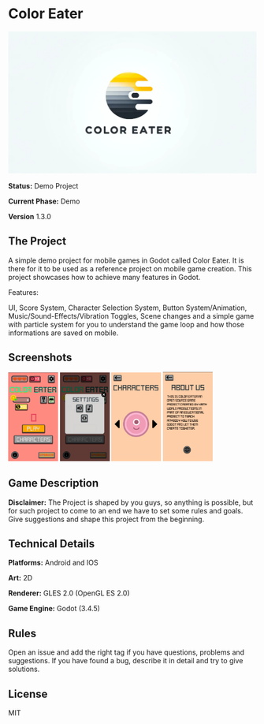 # Color Eater

![Banner Image](cover-open-source-color-eater.webp)

**Status:** Demo Project

**Current Phase:** Demo

**Version** 1.3.0

## The Project

A simple demo project for mobile games in Godot called Color Eater. It is there for it to be used as a reference project on mobile game creation. This project showcases how to achieve many features in Godot.

Features:

UI, Score System, Character Selection System, Button System/Animation, Music/Sound-Effects/Vibration Toggles, Scene changes and a simple game with particle system for you to understand the game loop and how those informations are saved on mobile.

## Screenshots

<p float="left">
<img src="screenshots/Screenshot-1.png" width="20%" height="20%">
<img src="screenshots/Screenshot-2.png" width="20%" height="20%">
<img src="screenshots/Screenshot-3.png" width="20%" height="20%">
<img src="screenshots/Screenshot-4.png" width="20%" height="20%">
</p>

## Game Description

**Disclaimer:** The Project is shaped by you guys, so anything is possible, but for such project to come to an end we have to set some rules and goals. Give suggestions and shape this project from the beginning.

## Technical Details

**Platforms:** Android and IOS

**Art:** 2D

**Renderer:** GLES 2.0 (OpenGL ES 2.0)

**Game Engine:** Godot (3.4.5)

## Rules

Open an issue and add the right tag if you have questions, problems and suggestions. If you have found a bug, describe it in detail and try to give solutions.

## License

MIT
